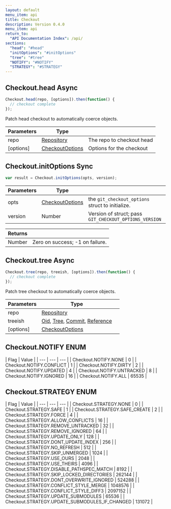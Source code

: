 ```yaml
---
layout: default
menu_item: api
title: Checkout
description: Version 0.4.0
menu_item: api
return_to:
  "API Documentation Index": /api/
sections:
  "head": "#head"
  "initOptions": "#initOptions"
  "tree": "#tree"
  "NOTIFY": "#NOTIFY"
  "STRATEGY": "#STRATEGY"
---
```


## <a name="head"></a><span>Checkout.</span>head <span class="tags"><span class="async">Async</span></span>

```js
Checkout.head(repo, [options]).then(function() {
  // checkout complete
});
```

Patch head checkout to automatically coerce objects.


| Parameters | Type |   |
| --- | --- | --- |
| repo | [Repository](/api/repository/) | The repo to checkout head |
| [options] | [CheckoutOptions](/api/checkout_options/) | Options for the checkout |

## <a name="initOptions"></a><span>Checkout.</span>initOptions <span class="tags"><span class="sync">Sync</span></span>

```js
var result = Checkout.initOptions(opts, version);
```

| Parameters | Type |   |
| --- | --- | --- |
| opts | [CheckoutOptions](/api/checkout_options/) | the `git_checkout_options` struct to initialize. |
| version | Number | Version of struct; pass `GIT_CHECKOUT_OPTIONS_VERSION` |

| Returns |  |
| --- | --- |
| Number |  Zero on success; -1 on failure. |

## <a name="tree"></a><span>Checkout.</span>tree <span class="tags"><span class="async">Async</span></span>

```js
Checkout.tree(repo, treeish, [options]).then(function() {
  // checkout complete
});
```

Patch tree checkout to automatically coerce objects.


| Parameters | Type |   |
| --- | --- | --- |
| repo | [Repository](/api/repository/) |  |
| treeish | [Oid](/api/oid/), [Tree](/api/tree/), [Commit](/api/commit/), [Reference](/api/reference/) |  |
| [options] | [CheckoutOptions](/api/checkout_options/) |  |

## <a name="NOTIFY"></a><span>Checkout.</span>NOTIFY <span class="tags"><span class="enum">ENUM</span></span>

| Flag | Value |
| --- | --- | --- |
| <span>Checkout.NOTIFY.</span>NONE | 0 |
| <span>Checkout.NOTIFY.</span>CONFLICT | 1 |
| <span>Checkout.NOTIFY.</span>DIRTY | 2 |
| <span>Checkout.NOTIFY.</span>UPDATED | 4 |
| <span>Checkout.NOTIFY.</span>UNTRACKED | 8 |
| <span>Checkout.NOTIFY.</span>IGNORED | 16 |
| <span>Checkout.NOTIFY.</span>ALL | 65535 |

## <a name="STRATEGY"></a><span>Checkout.</span>STRATEGY <span class="tags"><span class="enum">ENUM</span></span>

| Flag | Value |
| --- | --- | --- |
| <span>Checkout.STRATEGY.</span>NONE | 0 |
| <span>Checkout.STRATEGY.</span>SAFE | 1 |
| <span>Checkout.STRATEGY.</span>SAFE_CREATE | 2 |
| <span>Checkout.STRATEGY.</span>FORCE | 4 |
| <span>Checkout.STRATEGY.</span>ALLOW_CONFLICTS | 16 |
| <span>Checkout.STRATEGY.</span>REMOVE_UNTRACKED | 32 |
| <span>Checkout.STRATEGY.</span>REMOVE_IGNORED | 64 |
| <span>Checkout.STRATEGY.</span>UPDATE_ONLY | 128 |
| <span>Checkout.STRATEGY.</span>DONT_UPDATE_INDEX | 256 |
| <span>Checkout.STRATEGY.</span>NO_REFRESH | 512 |
| <span>Checkout.STRATEGY.</span>SKIP_UNMERGED | 1024 |
| <span>Checkout.STRATEGY.</span>USE_OURS | 2048 |
| <span>Checkout.STRATEGY.</span>USE_THEIRS | 4096 |
| <span>Checkout.STRATEGY.</span>DISABLE_PATHSPEC_MATCH | 8192 |
| <span>Checkout.STRATEGY.</span>SKIP_LOCKED_DIRECTORIES | 262144 |
| <span>Checkout.STRATEGY.</span>DONT_OVERWRITE_IGNORED | 524288 |
| <span>Checkout.STRATEGY.</span>CONFLICT_STYLE_MERGE | 1048576 |
| <span>Checkout.STRATEGY.</span>CONFLICT_STYLE_DIFF3 | 2097152 |
| <span>Checkout.STRATEGY.</span>UPDATE_SUBMODULES | 65536 |
| <span>Checkout.STRATEGY.</span>UPDATE_SUBMODULES_IF_CHANGED | 131072 |

